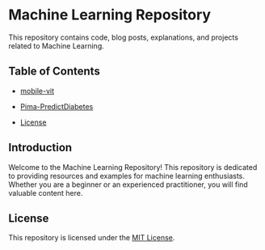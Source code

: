 # Machine Learning Repository

This repository contains code, blog posts, explanations, and projects related to Machine Learning.

## Table of Contents

- [mobile-vit](#mobile-vit)
- [Pima-PredictDiabetes](#Pima-PredictDiabetes)

- [License](#license)

## Introduction

Welcome to the Machine Learning Repository! This repository is dedicated to providing resources and examples for machine learning enthusiasts. Whether you are a beginner or an experienced practitioner, you will find valuable content here.


## License

This repository is licensed under the [MIT License](LICENSE).

